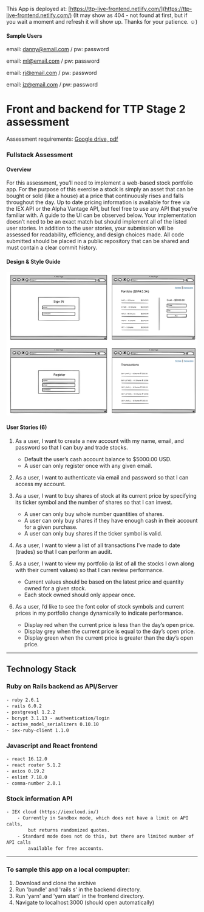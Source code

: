  
This App is deployed at: [https://ttp-live-frontend.netlify.com/](https://ttp-live-frontend.netlify.com/)
(It may show as 404 - not found at first, but if you wait a moment and refresh it will show up.  Thanks for your patience. ☺️)

#### Sample Users
email: danny@email.com /
pw: password 

email: ml@email.com /
pw: password

email: rj@email.com /
pw: password

email: jz@email.com /
pw: password

# Front and backend for TTP Stage 2 assessment
Assessment requirements: [Google drive, pdf](https://drive.google.com/file/d/1Z9kbDmSzfGIvShJDzXQvpX68DAHfO0iS/view)

### Fullstack Assessment
#### Overview
For this assessment, you’ll need to implement a web-based stock portfolio app. For the purpose of this
exercise a stock is simply an asset that can be bought or sold (like a house) at a price that continuously
rises and falls throughout the day. Up to date pricing information is available for free via the IEX API or
the Alpha Vantage API, but feel free to use any API that you’re familiar with.
A guide to the UI can be observed below. Your implementation doesn’t need to be an exact match but
should implement all of the listed user stories. In addition to the user stories, your submission will be
assessed for readability, efficiency, and design choices made. All code submitted should be placed in a
public repository that can be shared and must contain a clear commit history.

#### Design & Style Guide

![Design-style-guide-sample](https://raw.githubusercontent.com/dannylee8/ttp/master/design-style-guide.png)

#### User Stories (6)
1. As a user, I want to create a new account with my name, email, and password so that I can buy and
trade stocks.
	  - Default the user’s cash account balance to $5000.00 USD.
	  - A user can only register once with any given email.
	  
2. As a user, I want to authenticate via email and password so that I can access my account.

4. As a user, I want to buy shares of stock at its current price by specifying its ticker symbol and the
number of shares so that I can invest.
	- A user can only buy whole number quantities of shares.
	- A user can only buy shares if they have enough cash in their account for a given purchase.
	- A user can only buy shares if the ticker symbol is valid.
	
5. As a user, I want to view a list of all transactions I’ve made to date (trades) so that I can perform an
audit.

6. As a user, I want to view my portfolio (a list of all the stocks I own along with their current values) so
that I can review performance.
	- Current values should be based on the latest price and quantity owned for a given stock.
	- Each stock owned should only appear once.
	
7. As a user, I’d like to see the font color of stock symbols and current prices in my portfolio change
dynamically to indicate performance.
	- Display red when the current price is less than the day’s open price.
	- Display grey when the current price is equal to the day’s open price.
	- Display green when the current price is greater than the day’s open price.

-----
## Technology Stack

### Ruby on Rails backend as API/Server
	- ruby 2.6.1
	- rails 6.0.2
	- postgresql 1.2.2
	- bcrypt 3.1.13 - authentication/login
	- active_model_serializers 0.10.10
	- iex-ruby-client 1.1.0

### Javascript and React frontend
	- react 16.12.0
	- react router 5.1.2
	- axios 0.19.2
	- eslint 7.18.0
	- comma-number 2.0.1
	
### Stock information API
	- IEX cloud (https://iexcloud.io/)
		- Currently in Sandbox mode, which does not have a limit on API calls, 
			but returns randomized quotes.  
		- Standard mode does not do this, but there are limited number of API calls 
			available for free accounts.
-----
### To sample this app on a local compupter:
1. Download and clone the archive
2. Run 'bundle' and 'rails s' in the backend directory.
3. Run 'yarn' and 'yarn start' in the frontend directory.
4. Navigate to localhost:3000 (should open automatically)
